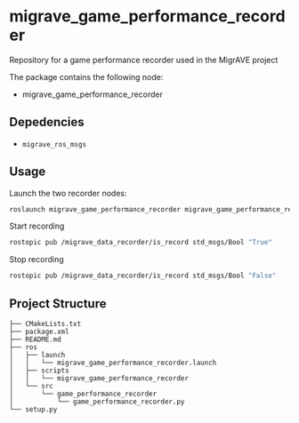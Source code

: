 # migrave_game_performance_recorder
Repository for a game performance recorder used in the MigrAVE project

The package contains the following node:
- migrave_game_performance_recorder

## Depedencies

- `migrave_ros_msgs`

## Usage 

Launch the two recorder nodes:
```sh
roslaunch migrave_game_performance_recorder migrave_game_performance_recorder.launch
```

Start recording

```sh
rostopic pub /migrave_data_recorder/is_record std_msgs/Bool "True"
```
Stop recording

```sh
rostopic pub /migrave_data_recorder/is_record std_msgs/Bool "False"
```


## Project Structure

```
├── CMakeLists.txt
├── package.xml
├── README.md
├── ros
│   ├── launch
│   │   └── migrave_game_performance_recorder.launch
│   ├── scripts
│   │   └── migrave_game_performance_recorder
│   └── src
│       └── game_performance_recorder
│           └── game_performance_recorder.py
└── setup.py
```
